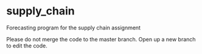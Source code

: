 # supply_chain
Forecasting program for the supply chain assignment

Please do not merge the code to the master branch. Open up a new branch to edit the code.
